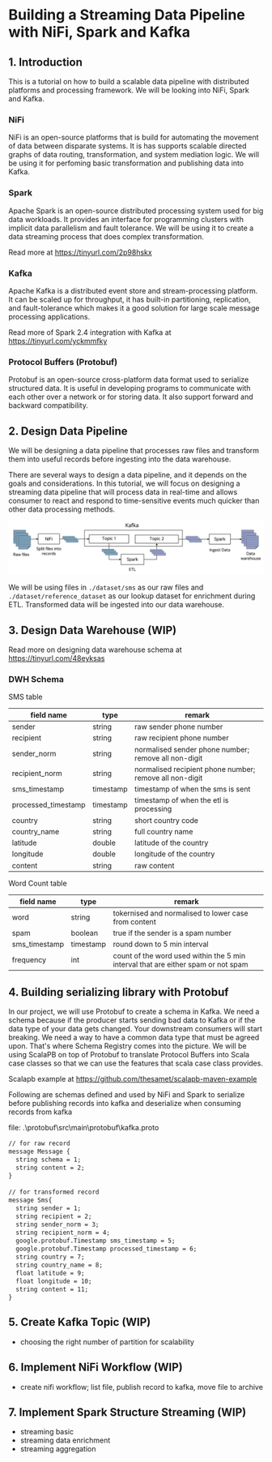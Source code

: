 # Building a Streaming Data Pipeline with NiFi, Spark and Kafka
## 1. Introduction
This is a tutorial on how to build a scalable data pipeline with distributed platforms and processing framework. We will be looking into NiFi, Spark and Kafka.

### NiFi 
NiFi is an open-source platforms that is build for automating the movement of data between disparate systems. It is has supports scalable directed graphs of data routing, transformation, and system mediation logic. We will be using it for perfoming basic transformation and publishing data into Kafka.

### Spark
Apache Spark is an open-source distributed processing system used for big data workloads. It provides an interface for programming clusters with implicit data parallelism and fault tolerance. We will be using it to create a data streaming process that does complex transformation.

Read more at https://tinyurl.com/2p98hskx

### Kafka
Apache Kafka is a distributed event store and stream-processing platform. It can be scaled up for throughput, it has built-in partitioning, replication, and fault-tolerance which makes it a good solution for large scale message processing applications. 

Read more of Spark 2.4 integration with Kafka at https://tinyurl.com/yckmmfky

### Protocol Buffers (Protobuf)
Protobuf is an open-source cross-platform data format used to serialize structured data. It is useful in developing programs to communicate with each other over a network or for storing data. It also support forward and backward compatibility.


## 2. Design Data Pipeline 
We will be designing a data pipeline that processes raw files and transform them into useful records before ingesting into the data warehouse. 

There are several ways to design a data pipeline, and it depends on the goals and considerations. 
In this tutorial, we will focus on designing a streaming data pipeline that will process data in real-time and allows consumer to react and respond to time-sensitive events much quicker than other data processing methods.

![image description](resource/pipeline_design.jpg)

We will be using files in `./dataset/sms` as our raw files and `./dataset/reference_dataset` as our lookup dataset for enrichment during ETL.
Transformed data will be ingested into our data warehouse.

## 3. Design Data Warehouse (WIP)
Read more on designing data warehouse schema at https://tinyurl.com/48eyksas

### DWH Schema

SMS table 

| field name | type | remark |
|---|---|---|
| sender | string | raw sender phone number|
| recipient | string | raw recipient phone number |
| sender_norm | string | normalised sender phone number; remove all non-digit |
| recipient_norm | string | normalised recipient phone number; remove all non-digit |
| sms_timestamp | timestamp | timestamp of when the sms is sent |
| processed_timestamp | timestamp | timestamp of when the etl is processing |
| country | string | short country code |
| country_name | string | full country name |
| latitude | double | latitude of the country |
| longitude | double | longitude of the country |
| content | string | raw content |

Word Count table 

| field name | type | remark |
|---|---| --- |
| word | string | tokernised and normalised to lower case from content |
| spam | boolean | true if the sender is a spam number |
| sms_timestamp | timestamp | round down to 5 min interval |
| frequency | int | count of the word used within the 5 min interval that are either spam or not spam |


## 4. Building serializing library with Protobuf
In our project, we will use Protobuf to create a schema in Kafka. We need a schema because if the producer starts sending bad data to Kafka or if the data type of your data gets changed. Your downstream consumers will start breaking. We need a way to have a common data type that must be agreed upon. That's where Schema Registry comes into the picture.
We will be using ScalaPB on top of Protobuf to translate Protocol Buffers into Scala case classes so that we can use the features that scala case class provides.

Scalapb example at https://github.com/thesamet/scalapb-maven-example

Following are schemas defined and used by NiFi and Spark to serialize before publishing records into kafka and deserialize when consuming records from kafka 

file: .\protobuf\src\main\protobuf\kafka.proto
```
// for raw record
message Message {
  string schema = 1;
  string content = 2;
}

// for transformed record
message Sms{
  string sender = 1;
  string recipient = 2;
  string sender_norm = 3;
  string recipient_norm = 4;
  google.protobuf.Timestamp sms_timestamp = 5;
  google.protobuf.Timestamp processed_timestamp = 6;
  string country = 7;
  string country_name = 8;
  float latitude = 9;
  float longitude = 10;
  string content = 11;
}

```

## 5. Create Kafka Topic (WIP)
- choosing the right number of partition for scalability

## 6. Implement NiFi Workflow (WIP)
- create nifi workflow; list file, publish record to kafka, move file to archive

## 7. Implement Spark Structure Streaming (WIP)
- streaming basic
- streaming data enrichment
- streaming aggregation

